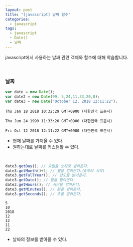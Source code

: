 ```yaml
---
layout: post
title: "[javascript] 날짜 함수"
categories:
  - javascript
tags:
  - javascript
  - Date()
  - 날짜
---
```


javascript에서 사용하는 날짜 관련 객체와 함수에 대해 학습합니다.


<br>


### 날짜

```javascript
var date = new Date();
var date2 = new Date(99, 5,24,11,33,20,0);
var date3 = new Date("October 12, 2018 12:11:22");
```

```
Thu Jan 18 2018 10:32:29 GMT+0900 (대한민국 표준시)

Thu Jun 24 1999 11:33:20 GMT+0900 (대한민국 표준시)

Fri Oct 12 2018 12:11:22 GMT+0900 (대한민국 표준시)
```
- 현재 날짜를 가져올 수 있다.
- 원하는대로 날짜를 커스텀할 수 있다.

<br>


```javascript
date3.getDay(); // 요일을 숫자로 받아온다.
date3.getMonth()+1; // 월을 받아온다.(0부터 시작)
date3.getFullYear(); // 년도를 받아온다.
date3.getDate(); // 일을 받아온다.
date3.getHours(); // 시간을 받아온다.
date3.getMinutes(); // 분을 받아온다.
date3.getSeconds(); // 초를 받아온다.
```

```
5
10
2018
12
12
11
22
```

- 날짜의 정보를 받아올 수 있다.

